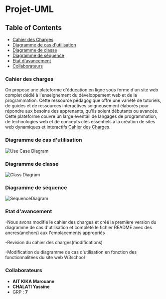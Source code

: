 # Projet-UML

## Table of Contents
- [Cahier des Charges](#cahier-des-charges)
- [Diagramme de cas d'utilisation](#use-case)
- [Diagramme de classe](#class)
- [Diagramme de séquence](#sequence)
- [Etat d'avancement](#etat-davancement)
- [Collaborateurs](#Collaborateurs)

### <a name="cahier-des-charges"></a> Cahier des charges

On propose une plateforme d'éducation en ligne sous forme d'un site web complet dédié à l'enseignement du 
développement web et de la programmation. Cette ressource pédagogique offre une variété de 
tutoriels, de guides et de ressources interactives soigneusement élaborés pour répondre aux 
besoins des apprenants, qu'ils soient débutants ou avancés. Cette plateforme couvre un large 
éventail de langages de programmation, de technologies web et de concepts clés essentiels à la 
création de sites web dynamiques et interactifs [Cahier des Charges](https://github.com/Marouane124/Projet-UML/blob/main/Cahier%20des%20charges.pdf).

### <a name="use-case"></a> Diagramme de cas d'utilisation
![Use Case Diagram](https://github.com/Marouane124/Projet-UML/assets/110178036/c86acd66-a24c-41fa-842f-875caea1c4e6)

### <a name="class"></a> Diagramme de classe
![Class Diagram](https://github.com/Marouane124/Projet-UML/assets/110178036/4f13fc58-f75a-48e5-ad27-a1828800c76b)

### <a name="sequence"></a> Diagramme de séquence
![SequenceDiagram](https://github.com/Marouane124/Projet-UML/assets/110178036/efa9f75b-fbee-4081-a751-974fd44925c3)

### <a name="etat-davancement"></a> Etat d'avancement
-Nous avons modifié le cahier des charges et créé la première version du diagramme de cas d'utilisation et complété le fichier README avec des ancres(anchors) aux l'emplacements appropriés

-Revision du cahier des charges(modifications)

-Modification du diagramme de cas d'utilisation en fonction des fonctionnalitées du site web W3school

### <a name="Collaborateurs"></a> Collaborateurs
- **AIT KIKA Marouane**
- **CHALATI Yassine**
- GRP : **7**
  
